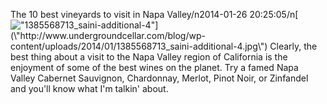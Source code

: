 The 10 best vineyards to visit in Napa Valley/n2014-01-26 20:25:05/n[![\"1385568713_saini-additional-4\"](\"http://www.undergroundcellar.com/blog/wp-content/uploads/2014/01/1385568713_saini-additional-4.jpg\")](\"http://www.undergroundcellar.com/blog/wp-content/uploads/2014/01/1385568713_saini-additional-4.jpg\") Clearly, the best thing about a visit to the Napa Valley region of California is the enjoyment of some of the best wines on the planet. Try a famed Napa Valley Cabernet Sauvignon, Chardonnay, Merlot, Pinot Noir, or Zinfandel and you\'ll know what I\'m talkin\' about.